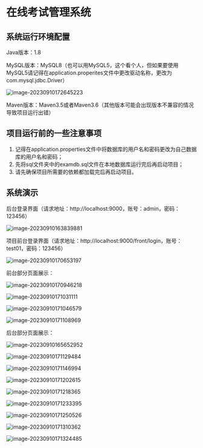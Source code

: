 # 在线考试管理系统

## 系统运行环境配置

Java版本：1.8

MySQL版本：MySQL8（也可以用MySQL5，这个看个人，但如果要使用MySQL5请记得在application.properites文件中更改驱动名称，更改为com.mysql.jdbc.Driver）

![image-20230910172645223](https://md-pictures-1320770511.cos.ap-guangzhou.myqcloud.com/image-20230910172645223.png)

Maven版本：Maven3.5或者Maven3.6（其他版本可能会出现版本不兼容的情况导致项目运行出错）

## 项目运行前的一些注意事项

1. 记得在application.properties文件中将数据库的用户名和密码更改为自己数据库的用户名和密码；
2. 先将sql文件夹中的examdb.sql文件在本地数据库运行完后再启动项目；
3. 请先确保项目所需要的依赖都加载完后再启动项目。

## 系统演示

后台登录界面（请求地址：http://localhost:9000，账号：admin，密码：123456）

![image-20230910163839881](https://md-pictures-1320770511.cos.ap-guangzhou.myqcloud.com/image-20230910163839881.png)

项目前台登录界面（请求地址：http://localhost:9000/front/login，账号：test01，密码：123456）

![image-20230910170653197](https://md-pictures-1320770511.cos.ap-guangzhou.myqcloud.com/image-20230910170653197.png)

前台部分页面展示：

![image-20230910170946218](https://md-pictures-1320770511.cos.ap-guangzhou.myqcloud.com/image-20230910170946218.png)

![image-20230910171031111](https://md-pictures-1320770511.cos.ap-guangzhou.myqcloud.com/image-20230910171031111.png)

![image-20230910171046579](https://md-pictures-1320770511.cos.ap-guangzhou.myqcloud.com/image-20230910171046579.png)

![image-20230910171108969](https://md-pictures-1320770511.cos.ap-guangzhou.myqcloud.com/image-20230910171108969.png)

后台部分页面展示：

![image-20230910165652952](https://md-pictures-1320770511.cos.ap-guangzhou.myqcloud.com/image-20230910165652952.png)

![image-20230910171129484](https://md-pictures-1320770511.cos.ap-guangzhou.myqcloud.com/image-20230910171129484.png)

![image-20230910171146994](https://md-pictures-1320770511.cos.ap-guangzhou.myqcloud.com/image-20230910171146994.png)

![image-20230910171202615](https://md-pictures-1320770511.cos.ap-guangzhou.myqcloud.com/image-20230910171202615.png)

![image-20230910171218365](https://md-pictures-1320770511.cos.ap-guangzhou.myqcloud.com/image-20230910171218365.png)

![image-20230910171233395](https://md-pictures-1320770511.cos.ap-guangzhou.myqcloud.com/image-20230910171233395.png)

![image-20230910171250526](https://md-pictures-1320770511.cos.ap-guangzhou.myqcloud.com/image-20230910171250526.png)

![image-20230910171310362](https://md-pictures-1320770511.cos.ap-guangzhou.myqcloud.com/image-20230910171310362.png)

![image-20230910171324485](https://md-pictures-1320770511.cos.ap-guangzhou.myqcloud.com/image-20230910171324485.png)
